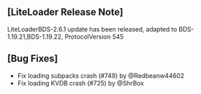 ## [LiteLoader Release Note]
LiteLoaderBDS-2.6.1 update has been released, adapted to BDS-1.19.21,BDS-1.19.22, ProtocolVersion 545

## [Bug Fixes]
- Fix loading subpacks crash (#749) by @Redbeanw44602
- Fix loading KVDB crash (#725) by @ShrBox